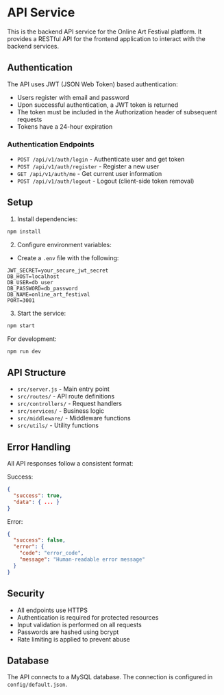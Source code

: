# API Service

This is the backend API service for the Online Art Festival platform. It provides a RESTful API for the frontend application to interact with the backend services.

## Authentication

The API uses JWT (JSON Web Token) based authentication:

- Users register with email and password
- Upon successful authentication, a JWT token is returned
- The token must be included in the Authorization header of subsequent requests
- Tokens have a 24-hour expiration

### Authentication Endpoints

- `POST /api/v1/auth/login` - Authenticate user and get token
- `POST /api/v1/auth/register` - Register a new user
- `GET /api/v1/auth/me` - Get current user information
- `POST /api/v1/auth/logout` - Logout (client-side token removal)

## Setup

1. Install dependencies:
```bash
npm install
```

2. Configure environment variables:
- Create a `.env` file with the following:
```
JWT_SECRET=your_secure_jwt_secret
DB_HOST=localhost
DB_USER=db_user
DB_PASSWORD=db_password
DB_NAME=online_art_festival
PORT=3001
```

3. Start the service:
```bash
npm start
```

For development:
```bash
npm run dev
```

## API Structure

- `src/server.js` - Main entry point
- `src/routes/` - API route definitions
- `src/controllers/` - Request handlers
- `src/services/` - Business logic
- `src/middleware/` - Middleware functions
- `src/utils/` - Utility functions

## Error Handling

All API responses follow a consistent format:

Success:
```json
{
  "success": true,
  "data": { ... }
}
```

Error:
```json
{
  "success": false,
  "error": {
    "code": "error_code",
    "message": "Human-readable error message"
  }
}
```

## Security

- All endpoints use HTTPS
- Authentication is required for protected resources
- Input validation is performed on all requests
- Passwords are hashed using bcrypt
- Rate limiting is applied to prevent abuse

## Database

The API connects to a MySQL database. The connection is configured in `config/default.json`. 